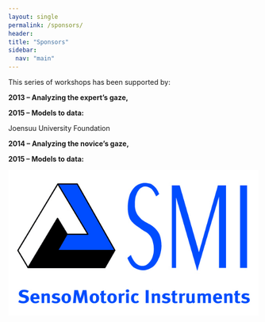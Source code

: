```yaml
---
layout: single
permalink: /sponsors/
header:
title: "Sponsors"
sidebar:
  nav: "main"
---
```

This series of workshops has been supported by:

**2013 – Analyzing the expert’s gaze,**

**2015 – Models to data:**

Joensuu University Foundation

**2014 – Analyzing the novice’s gaze,**

**2015 – Models to data:**

![](/images/SMI-Logo.jpg)